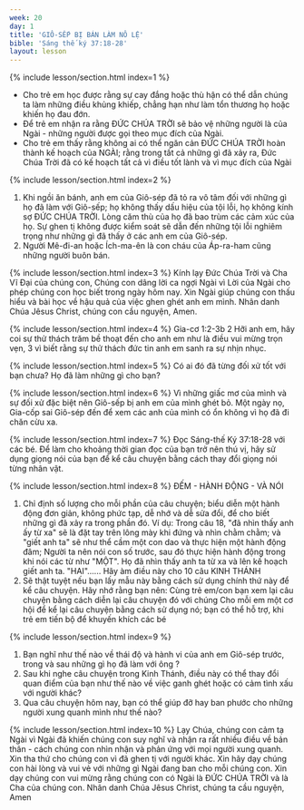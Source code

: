 ```yaml
---
week: 20
day: 1
title: 'GIÔ-SẾP BỊ BÁN LÀM NÔ LỆ'
bible: 'Sáng thế ký 37:18-28'
layout: lesson
---
```



{% include lesson/section.html index=1 %}
- Cho trẻ em học được rằng sự cay đắng hoặc thù hận có thể dẫn chúng ta làm những điều khủng khiếp, chẳng hạn như làm tổn thương họ hoặc khiến họ đau đớn.
- Để trẻ em nhận ra rằng ĐỨC CHÚA TRỜI sẽ bảo vệ những người là của Ngài - những người được gọi theo mục đích của Ngài.
- Cho trẻ em thấy rằng không ai có thể ngăn cản ĐỨC CHÚA TRỜI hoàn thành kế hoạch của NGÀI; rằng trong tất cả những gì đã xảy ra, Đức Chúa Trời đã có kế hoạch tất cả vì điều tốt lành và vì mục đích của Ngài


{% include lesson/section.html index=2 %}
1. Khi ngồi ăn bánh, anh em của Giô-sép đã tỏ ra vô tâm đối với những gì họ đã làm với Giô-sếp; họ không thấy dấu hiệu của tội lỗi, họ không kính sợ ĐỨC CHÚA TRỜI. Lòng căm thù của họ đã bao trùm các cảm xúc của họ. Sự ghen tị không được kiểm soát sẽ dẫn đến những tội lỗi nghiêm trọng như những gì đã thấy ở các anh em của Giô-sép.
2. Người Mê-đi-an hoặc Ích-ma-ên là con cháu của Áp-ra-ham cũng những người buôn bán.


{% include lesson/section.html index=3 %}
Kính lạy Đức Chúa Trời và Cha Vĩ Đại của chúng con, Chúng con dâng lời ca ngợi Ngài vì Lời của Ngài cho phép chúng con học biết trong ngày hôm nay. Xin Ngài giúp chúng con thấu hiểu và bài học về hậu quả của việc ghen ghét anh em mình. Nhân danh Chúa Jêsus Christ, chúng con cầu nguyện, Amen.


{% include lesson/section.html index=4 %}
Gia-cơ 1:2-3b
2 Hỡi anh em, hãy coi sự thử thách trăm bề thoạt đến cho anh em như là điều vui mừng trọn vẹn, 3 vì biết rằng sự thử thách đức tin anh em sanh ra sự nhịn nhục.


{% include lesson/section.html index=5 %}
Có ai đó đã từng đối xử tốt với bạn chưa? Họ đã làm những gì cho bạn?


{% include lesson/section.html index=6 %}
Vì những giấc mơ của mình và sự đối xử đặc biệt nên Giô-sếp bị anh em của mình ghét bỏ. Một ngày nọ, Gia-cốp sai Giô-sép đến để xem các anh của mình có ổn không vì họ đã đi chăn cừu xa.


{% include lesson/section.html index=7 %}
Đọc Sáng-thế Ký 37:18-28 với các bé.
Để làm cho khoảng thời gian đọc của bạn trở nên thú vị, hãy sử dụng giọng nói của bạn để kể câu chuyện bằng cách thay đổi giọng nói từng nhân vật.


{% include lesson/section.html index=8 %}
ĐẾM - HÀNH ĐỘNG - VÀ NÓI
1. Chỉ định số lượng cho mỗi phần của câu chuyện; biểu diễn một hành động đơn giản, không phức tạp, dễ nhớ và dễ sửa đổi, để cho biết những gì đã xảy ra trong phần đó. Ví dụ: Trong câu 18, "đã nhìn thấy anh ấy từ xa" sẽ là đặt tay trên lông mày khi đứng và nhìn chằm chằm; và "giết anh ta" sẽ như thể cầm một con dao và thực hiện một hành động đâm; Người ta nên nói con số trước, sau đó thực hiện hành động trong khi nói các từ như "MỘT". Họ đã nhìn thấy anh ta từ xa và lên kế hoạch giết anh ta. "HAI"...... Hãy àm điều này cho 10 câu KINH THÁNH
2. Sẽ thật tuyệt nếu bạn lấy mẫu này bằng cách sử dụng chính thứ này để kể câu chuyện. Hãy nhớ rằng bạn nên:
Cùng trẻ em/con bạn xem lại câu chuyện bằng cách diễn lại câu chuyện đó với chúng
Cho mỗi em một cơ hội để kể lại câu chuyện bằng cách sử dụng nó; bạn có thể hỗ trợ, khi trẻ em tiến bộ để khuyến khích các bé


{% include lesson/section.html index=9 %}
1. Bạn nghĩ như thế nào về thái độ và hành vi của anh em Giô-sép trước, trong và sau những gì họ đã làm với ông ?
2. Sau khi nghe câu chuyện trong Kinh Thánh, điều này có thể thay đổi quan điểm của bạn như thế nào về việc ganh ghét hoặc có cảm tình xấu với người khác?
3. Qua câu chuyện hôm nay, bạn có thể giúp đỡ hay ban phước cho những người xung quanh mình như thế nào?


{% include lesson/section.html index=10 %}
 Lạy Chúa, chúng con cảm tạ Ngài vì Ngài đã khiến chúng con suy nghĩ và nhận ra rất nhiều điều về bản thân - cách chúng con nhìn nhận và phản ứng với mọi người xung quanh. Xin tha thứ cho chúng con vì đã ghen tị với người khác. Xin hãy dạy chúng con hài lòng và vui vẻ với những gì Ngài đang ban cho mỗi chúng con. Xin dạy chúng con vui mừng rằng chúng con có Ngài là ĐỨC CHÚA TRỜI và là Cha của chúng con. Nhân danh Chúa Jêsus Christ, chúng ta cầu nguyện, Amen